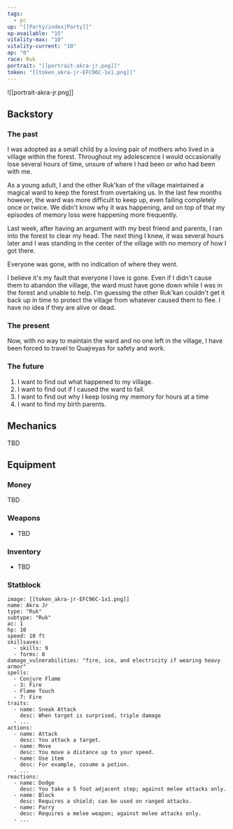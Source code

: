 ```yaml
---
tags:
  - pc
up: "[[Party/index|Party]]"
xp-available: "15"
vitality-max: "10"
vitality-current: "10"
ap: "0"
race: Ruk
portrait: "[[portrait-akra-jr.png]]"
token: "[[token_akra-jr-EFC96C-1x1.png]]"
---
```

![[portrait-akra-jr.png]]

## Backstory

### The past

I was adopted as a small child by a loving pair of mothers who lived in a village within the forest. Throughout my adolescence I would occasionally lose several hours of time, unsure of where I had been or who had been with me. 

As a young adult, I and the other Ruk'kan of the village maintained a magical ward to keep the forest from overtaking us. In the last few months however, the ward was more difficult to keep up, even failing completely once or twice. We didn't know why it was happening, and on top of that my episodes of memory loss were happening more frequently. 

Last week, after having an argument with my best friend and parents, I ran into the forest to clear my head. The next thing I knew, it was several hours later and I was standing in the center of the village with no memory of how I got there.

Everyone was gone, with no indication of where they went.

I believe it's my fault that everyone I love is gone. Even if I didn't cause them to abandon the village, the ward must have gone down while I was in the forest and unable to help. I'm guessing the other Ruk'kan couldn't get it back up in time to protect the village from whatever caused them to flee. I have no idea if they are alive or dead.

### The present

Now, with no way to maintain the ward and no one left in the village, I have been forced to travel to Quajreyas for safety and work.

### The future

1. I want to find out what happened to my village. 
2. I want to find out if I caused the ward to fail. 
3. I want to find out why I keep losing my memory for hours at a time
5. I want to find my birth parents. 

## Mechanics

TBD

## Equipment

### Money

TBD

### Weapons

- TBD

### Inventory

- TBD

### Statblock

```statblock
image: [[token_akra-jr-EFC96C-1x1.png]]
name: Akra Jr
type: "Ruk"
subtype: "Ruk"
ac: 1
hp: 10
speed: 10 ft
skillsaves:
  - skills: 9
  - forms: 8
damage_vulnerabilities: "fire, ice, and electricity if wearing heavy armor"
spells:
  - Conjure Flame
  - 3: Fire
  - Flame Touch
  - 7: Fire
traits:
  - name: Sneak Attack
    desc: When target is surprised, triple damage
  - ...
actions:
  - name: Attack
    desc: You attack a target.
  - name: Move
    desc: You move a distance up to your speed.
  - name: Use item
    desc: For example, cosume a potion.
  - ...
reactions:
  - name: Dodge
    desc: You take a 5 foot adjacent step; against melee attacks only.
  - name: Block
    desc: Requires a shield; can be used on ranged attacks.
  - name: Parry
    desc: Requires a melee weapon; against melee attacks only.
  - ...
```